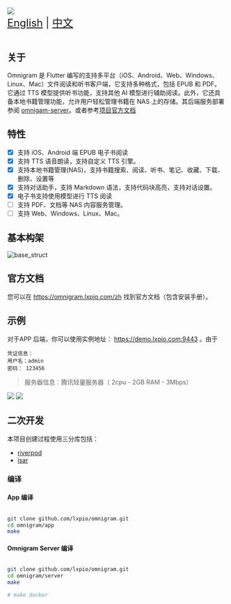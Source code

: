 #

<picture>
  <source
    srcset="./docs/static/img/logo_with_letter_dark.svg"
    media="(prefers-color-scheme: dark)"
  />
  <source
    srcset="./docs/static/img/logo_with_letter_white.svg"
    media="(prefers-color-scheme: light), (prefers-color-scheme: no-preference)"
  />
  <img src="./docs/static/img/logo_with_letter_white.svg" />
</picture>

<div style="font-size: 1.5rem;">
  <a href="./README.md">English</a> | <a href="./README.zh.md">中文</a>
</div>
</br>

## 关于

Omnigram 是 Flutter 编写的支持多平台（iOS、Android、Web、Windows、Linux、Mac）文件阅读和听书客户端，它支持多种格式，包括 EPUB 和 PDF。它通过 TTS 模型提供听书功能，支持其他 AI 模型进行辅助阅读。此外，它还具备本地书籍管理功能，允许用户轻松管理书籍在 NAS 上的存储。其后端服务部署参阅 [omnigam-server](server/README.zh.md)。或者参考[项目官方文档](https://omnigram.lxpio.com)

## 特性

- [x] 支持 iOS、Android 端 EPUB 电子书阅读
- [x] 支持 TTS 语音朗读，支持自定义 TTS 引擎。
- [x] 支持本地书籍管理(NAS)，支持书籍搜索、阅读、听书、笔记、收藏、下载、删除、设置等
- [x] 支持对话助手，支持 Markdown 语法，支持代码块高亮，支持对话设置。
- [x] 电子书支持使用模型进行 TTS 阅读
- [ ] 支持 PDF、文档等 NAS 内容服务管理。
- [ ] 支持 Web、Windows、Linux、Mac。

## 基本构架

![base_struct](docs/static/img/struct.svg)

## 官方文档

您可以在 <https://omnigram.lxpio.com/zh> 找到官方文档（包含安装手册）。

## 示例

对于APP 后端，你可以使用实例地址： https://demo.lxpio.com:9443 。由于

```
凭证信息：
用户名：admin
密码： 123456
```
> 服务器信息：腾讯轻量服务器（ 2cpu - 2GB RAM - 3Mbps）

![](/docs/images/login_page.png) ![](/docs/images/discover_screen.png)

## 二次开发

本项目创建过程使用三分库包括：

- [riverpod](https://docs-v2.riverpod.dev/docs)
- [isar](https://isar.dev)

### 编译

#### App 编译

```bash

git clone github.com/lxpio/omnigram.git
cd omnigram/app
make
```

#### Omnigram Server 编译

```bash

git clone github.com/lxpio/omnigram.git
cd omnigram/server
make 

# make docker 
```